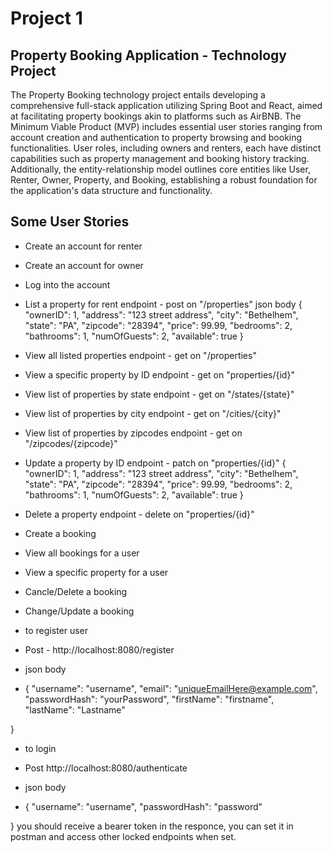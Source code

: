 # Project 1
## Property Booking Application - Technology Project
The Property Booking technology project entails developing a comprehensive full-stack application utilizing Spring Boot and React, aimed at facilitating property bookings akin to platforms such as AirBNB. The Minimum Viable Product (MVP) includes essential user stories ranging from account creation and authentication to property browsing and booking functionalities. User roles, including owners and renters, each have distinct capabilities such as property management and booking history tracking. Additionally, the entity-relationship model outlines core entities like User, Renter, Owner, Property, and Booking, establishing a robust foundation for the application's data structure and functionality.

## Some User Stories
- Create an account for renter
- Create an account for owner
- Log into the account

- List a property for rent 
endpoint - post on "/properties"
json body
{
    "ownerID": 1,
    "address": "123 street address",
    "city": "Bethelhem",
    "state": "PA",
    "zipcode": "28394",
    "price": 99.99,
    "bedrooms": 2,
    "bathrooms": 1,
    "numOfGuests": 2,
    "available": true
}

- View all listed properties
endpoint - get on "/properties"

- View a specific property by ID
endpoint - get on "properties/{id}"

- View list of properties by state
endpoint - get on "/states/{state}"

- View list of properties by city
endpoint - get on "/cities/{city}"

- View list of properties by zipcodes
endpoint - get on "/zipcodes/{zipcode}"

- Update a property by ID
endpoint - patch on "properties/{id}"
{
    "ownerID": 1,
    "address": "123 street address",
    "city": "Bethelhem",
    "state": "PA",
    "zipcode": "28394",
    "price": 99.99,
    "bedrooms": 2,
    "bathrooms": 1,
    "numOfGuests": 2,
    "available": true
}

- Delete a property
endpoint - delete on "properties/{id}"

- Create a booking
- View all bookings for a user
- View a specific property for a user
- Cancle/Delete a booking
- Change/Update a booking

- to register user
- Post - http://localhost:8080/register
- json body
- {
  "username": "username",
  "email": "uniqueEmailHere@example.com",
  "passwordHash": "yourPassword",
  "firstName": "firstname",
  "lastName": "Lastname"

}

- to login
- Post http://localhost:8080/authenticate

- json body
- {
  "username": "username",
  "passwordHash": "password"

}
you should receive a bearer token in the responce, you can set it in postman and access other locked endpoints when set. 

